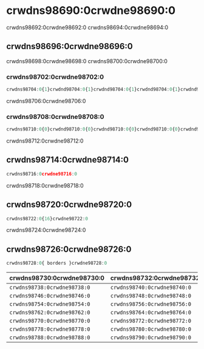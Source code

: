 # crwdns98690:0crwdne98690:0

<p class="description">crwdns98692:0crwdne98692:0 crwdns98694:0crwdne98694:0</p>

## crwdns98696:0crwdne98696:0

crwdns98698:0crwdne98698:0 crwdns98700:0crwdne98700:0

### crwdns98702:0crwdne98702:0

```jsx
crwdns98704:0{1}crwdnd98704:0{1}crwdnd98704:0{1}crwdnd98704:0{1}crwdnd98704:0{1}crwdne98704:0
```

crwdns98706:0crwdne98706:0

### crwdns98708:0crwdne98708:0

```jsx
crwdns98710:0{0}crwdnd98710:0{0}crwdnd98710:0{0}crwdnd98710:0{0}crwdnd98710:0{0}crwdne98710:0
```

crwdns98712:0crwdne98712:0

## crwdns98714:0crwdne98714:0

```jsx
crwdns98716:0crwdne98716:0
```

crwdns98718:0crwdne98718:0

## crwdns98720:0crwdne98720:0

```jsx
crwdns98722:0{16}crwdne98722:0
```

crwdns98724:0crwdne98724:0

## crwdns98726:0crwdne98726:0

```js
crwdns98728:0{ borders }crwdne98728:0
```

| crwdns98730:0crwdne98730:0   | crwdns98732:0crwdne98732:0   | crwdns98734:0crwdne98734:0   | crwdns98736:0crwdne98736:0                                 |
|:---------------------------- |:---------------------------- |:---------------------------- |:---------------------------------------------------------- |
| `crwdns98738:0crwdne98738:0` | `crwdns98740:0crwdne98740:0` | `crwdns98742:0crwdne98742:0` | `crwdns98744:0crwdne98744:0`                               |
| `crwdns98746:0crwdne98746:0` | `crwdns98748:0crwdne98748:0` | `crwdns98750:0crwdne98750:0` | `crwdns98752:0crwdne98752:0`                               |
| `crwdns98754:0crwdne98754:0` | `crwdns98756:0crwdne98756:0` | `crwdns98758:0crwdne98758:0` | `crwdns98760:0crwdne98760:0`                               |
| `crwdns98762:0crwdne98762:0` | `crwdns98764:0crwdne98764:0` | `crwdns98766:0crwdne98766:0` | `crwdns98768:0crwdne98768:0`                               |
| `crwdns98770:0crwdne98770:0` | `crwdns98772:0crwdne98772:0` | `crwdns98774:0crwdne98774:0` | `crwdns98776:0crwdne98776:0`                               |
| `crwdns98778:0crwdne98778:0` | `crwdns98780:0crwdne98780:0` | `crwdns98782:0crwdne98782:0` | [`crwdns98786:0crwdne98786:0`](crwdns98784:0crwdne98784:0) |
| `crwdns98788:0crwdne98788:0` | `crwdns98790:0crwdne98790:0` | `crwdns98792:0crwdne98792:0` | [`crwdns98796:0crwdne98796:0`](crwdns98794:0crwdne98794:0) |